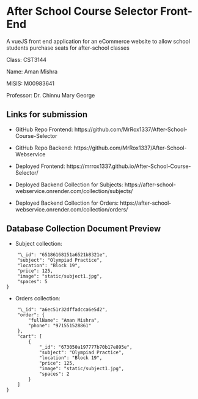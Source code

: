 # After School Course Selector Front-End

A vueJS front end application for an eCommerce website to allow school students purchase seats for after-school classes

<p>Class: CST3144</p>

<p>Name: Aman Mishra</p>

<p>MISIS: M00983641</p>

<p>Professor: Dr. Chinnu Mary George</p>

## Links for submission

-   <p>GitHub Repo Frontend: https://github.com/MrRox1337/After-School-Course-Selector</p>
-   <p>GitHub Repo Backend: https://github.com/MrRox1337/After-School-Webservice</p>
-   <p>Deployed Frontend: https://mrrox1337.github.io/After-School-Course-Selector/</p>
-   <p>Deployed Backend Collection for Subjects: https://after-school-webservice.onrender.com/collection/subjects/</p>
-   <p>Deployed Backend Collection for Orders: https://after-school-webservice.onrender.com/collection/orders/</p>

## Database Collection Document Preview

-   Subject collection:

```{
    "\_id": "65186168151a6521b8321e",
    "subject": "Olympiad Practice",
    "location": "Block 19",
    "price": 125,
    "image": "static/subject1.jpg",
    "spaces": 5
}
```

-   Orders collection:

```{
    "\_id": "a6ec51r32dffadcca6e5d2",
    "order": {
        "fullName": "Aman Mishra",
        "phone": "971551528861"
    },
    "cart": [
        {
            "_id": "673050a197777b70b17e895e",
            "subject": "Olympiad Practice",
            "location": "Block 19",
            "price": 125,
            "image": "static/subject1.jpg",
            "spaces": 2
        }
    ]
}
```
